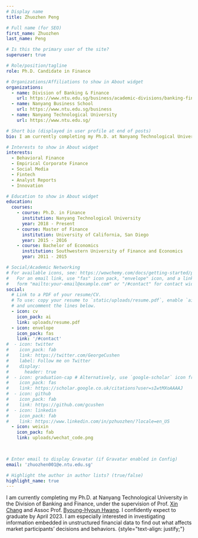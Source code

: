 ```yaml
---
# Display name
title: Zhuozhen Peng

# Full name (for SEO)
first_name: Zhuozhen
last_name: Peng

# Is this the primary user of the site?
superuser: true

# Role/position/tagline
role: Ph.D. Candidate in Finance

# Organizations/Affiliations to show in About widget
organizations:
  - name: Division of Banking & Finance
    url: https://www.ntu.edu.sg/business/academic-divisions/banking-finance
  - name: Nanyang Business School
    url: https://www.ntu.edu.sg/business
  - name: Nanyang Technological University
    url: https://www.ntu.edu.sg/

# Short bio (displayed in user profile at end of posts)
bio: I am currently completing my Ph.D. at Nanyang Technological University in the Division of Banking and Finance.

# Interests to show in About widget
interests:
  - Behavioral Finance
  - Empirical Corporate Finance
  - Social Media
  - Fintech
  - Analyst Reports
  - Innovation

# Education to show in About widget
education:
  courses:
    - course: Ph.D. in Finance
      institution: Nanyang Technological University
      year: 2018 - Present
    - course: Master of Finance
      institution: University of California, San Diego
      year: 2015 - 2016
    - course: Bachelor of Economics
      institution: Southwestern University of Finance and Economics
      year: 2011 - 2015

# Social/Academic Networking
# For available icons, see: https://wowchemy.com/docs/getting-started/page-builder/#icons
#   For an email link, use "fas" icon pack, "envelope" icon, and a link in the
#   form "mailto:your-email@example.com" or "/#contact" for contact widget.
social:
  # Link to a PDF of your resume/CV.
  # To use: copy your resume to `static/uploads/resume.pdf`, enable `ai` icons in `params.yaml`,
  # and uncomment the lines below.
  - icon: cv
    icon_pack: ai
    link: uploads/resume.pdf
  - icon: envelope
    icon_pack: fas
    link: '/#contact'
#  - icon: twitter
#    icon_pack: fab
#    link: https://twitter.com/GeorgeCushen
#    label: Follow me on Twitter
#    display:
#      header: true 
#  - icon: graduation-cap # Alternatively, use `google-scholar` icon from `ai` icon pack
#    icon_pack: fas
#    link: https://scholar.google.co.uk/citations?user=sIwtMXoAAAAJ
#  - icon: github
#    icon_pack: fab
#    link: https://github.com/gcushen
#  - icon: linkedin
#    icon_pack: fab
#    link: https://www.linkedin.com/in/pzhuozhen/?locale=en_US
  - icon: weixin
    icon_pack: fab
    link: uploads/wechat_code.png

  

# Enter email to display Gravatar (if Gravatar enabled in Config)
email: 'zhuozhen001@e.ntu.edu.sg'

# Highlight the author in author lists? (true/false)
highlight_name: true
---
```


I am currently completing my Ph.D. at Nanyang Technological University in the Division of Banking and Finance, under the supervision of Prof. [Xin Chang](https://personal.ntu.edu.sg/changxin/) and Assoc Prof. [Byoung-Hyoun Hwang](https://www.bhwang.com/). I confidently expect to graduate by April 2023. I am especially interested in investigating information embedded in unstructured financial data to find out what affects market participants’ decisions and behaviors.
{style="text-align: justify;"}
